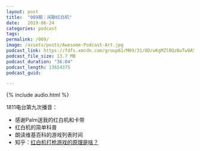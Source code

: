 ```yaml
---
layout: post
title:  "009期：闲聊红白机"
date:   2019-06-24
categories: podcast
tags:
permalink: /009/
image: /assets/posts/Awesome-Podcast-Art.jpg
podcast_link: https://fdfs.xmcdn.com/group61/M09/31/8D/wKgMZl0QzBuTw9ASAQtkldABu4c741.m4a
podcast_file_size: 13.7 MB
podcast_duration: "36:04"
podcast_length: 13654375
podcast_guid: 

---
```


{% include audio.html %}

1811电台第九次播音：

- 感谢Palm送我的红白机和卡带
- 红白机的简单科普
- 朗读维基百科的游戏列表时间
- 知乎：[红白机打枪游戏的原理是啥？](https://www.zhihu.com/question/32899950)